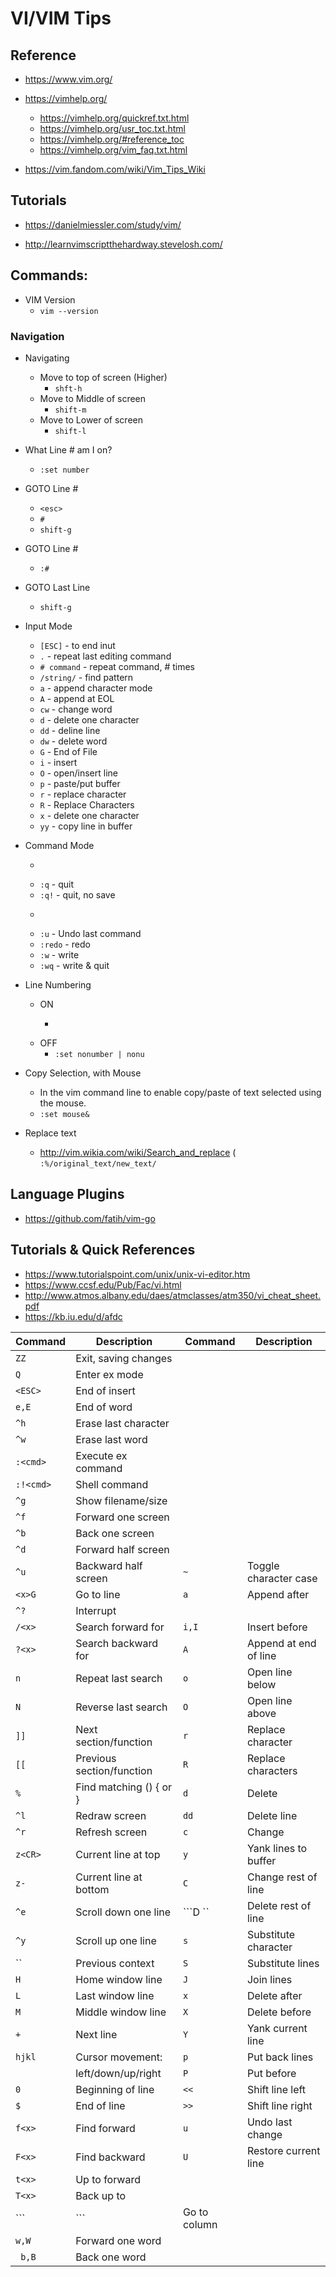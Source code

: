 # VI/VIM Tips


## Reference
- https://www.vim.org/

- https://vimhelp.org/
  + https://vimhelp.org/quickref.txt.html
  + https://vimhelp.org/usr_toc.txt.html
  + https://vimhelp.org/#reference_toc
  + https://vimhelp.org/vim_faq.txt.html

- https://vim.fandom.com/wiki/Vim_Tips_Wiki


## Tutorials
- https://danielmiessler.com/study/vim/

- http://learnvimscriptthehardway.stevelosh.com/


## Commands:

- VIM Version
  + ```vim --version```

### Navigation

- Navigating
  + Move to top of screen (Higher)
    * ```shft-h```
  + Move to Middle of screen
    * ```shift-m```
  + Move to Lower of screen 
    * ```shift-l```

- What Line # am I on?
  + ```:set number```

- GOTO Line #
  + ```<esc>```
  + ```#```
  + ```shift-g```

- GOTO Line #
  + ```:#```

- GOTO Last Line
  + ```shift-g```


- Input Mode
  + ```[ESC]```       - to end inut
  + ```.```           - repeat last editing command
  + ```# command```   - repeat command, # times
  + ```/string/```    - find pattern
  + ```a```           - append character mode
  + ```A```           - append at EOL
  + ```cw```          - change word
  + ```d```           - delete one character
  + ```dd```          - deline line
  + ```dw```          - delete word
  + ```G```           - End of File
  + ```i```           - insert
  + ```O```           - open/insert line
  + ```p```           - paste/put buffer
  + ```r```           - replace character
  + ```R```           - Replace Characters
  + ```x```           - delete one character
  + ```yy```          - copy line in buffer
- Command Mode
  + ```:n             - goto line n
  + ```:q```          - quit
  + ```:q!```         - quit, no save
  + ```:r file        - import file
  + ```:u```          - Undo last command
  + ```:redo```       - redo 
  + ```:w```          - write
  + ```:wq```         - write & quit



- Line Numbering
  + ON
    * ```:set number | nu'''
  + OFF
    * ```:set nonumber | nonu```


- Copy Selection, with Mouse
  + In the vim command line to enable copy/paste of text selected using the mouse.
  + ```:set mouse&```


- Replace text
  + http://vim.wikia.com/wiki/Search_and_replace
    ( ```:%/original_text/new_text/```

## Language Plugins
- https://github.com/fatih/vim-go


## Tutorials & Quick References
- https://www.tutorialspoint.com/unix/unix-vi-editor.htm
- https://www.ccsf.edu/Pub/Fac/vi.html
- http://www.atmos.albany.edu/daes/atmclasses/atm350/vi_cheat_sheet.pdf
- https://kb.iu.edu/d/afdc



|Command|Description|Command|Description|
|----------------|------------------------------|-------------|-----------------------|
| ```ZZ```       | Exit, saving changes         |             |                       |
| ```Q```        | Enter ex mode                |             |                       |
| ```<ESC>```    | End of insert                |             |                       |
| ```e,E```      | End of word|                 |             |                       |
| ```^h```       | Erase last character|        |             |                       |
| ```^w```       | Erase last word              |             |                       |
| ```:<cmd>```   | Execute ex command           |             |                       |
| ```:!<cmd>```  | Shell command                |             |                       |
| ```^g```       | Show filename/size           |             |                       |
| ```^f```       | Forward one screen           |             |                       |
| ```^b```       | Back one screen              |             |                       |
| ```^d```       | Forward half screen          |             |                       |
| ```^u```       | Backward half screen         |  ```~```    | Toggle character case |
| ```<x>G```     | Go to line <x>               |  ```a```    | Append after          |
|  ```^?```      | Interrupt                    |             |                       |
| ```/<x>```     | Search forward for <x>       |  ```i,I```  | Insert before         |
| ```?<x>```     | Search backward for <x>      |  ```A```    | Append at end of line |
| ```n```        | Repeat last search           |  ```o```    | Open line below       |
| ```N```        | Reverse last search          |  ```O```    | Open line above       |
| ```]]```       | Next section/function        |  ```r```    | Replace character     |
| ```[[```       | Previous section/function    |  ```R```    | Replace characters    |
| ```%```        | Find matching () { or }      |  ```d```    | Delete                |
| ```^l```       | Redraw screen                |  ```dd```   | Delete line           |
| ```^r```       | Refresh screen               |  ```c```    | Change                |
| ```z<CR>```    | Current line at top          |  ```y```    | Yank lines to buffer  |
| ```z-```       | Current line at bottom       |  ```C```    | Change rest of line   |
| ```^e```       | Scroll down one line         |  ```D ``    | Delete rest of line   |
| ```^y```       | Scroll up one line           |  ```s```    | Substitute character  |
| ``             | Previous context             |  ```S```    | Substitute lines      |
| ```H```        | Home window line             |  ```J```    | Join lines            |
| ```L```        | Last window line             |  ```x```    | Delete after          |
| ```M```        | Middle window line           |  ```X```    | Delete before         |
| ```+```        | Next line                    |  ```Y```    | Yank current line     |
| ```hjkl```     | Cursor movement:             |  ```p```    | Put back lines        |
| ``` ```        | left/down/up/right           |  ```P```    | Put before            |
| ```0```        | Beginning of line            |  ```<<```   | Shift line left       |
| ```$```        | End of line                  |  ```>>```   | Shift line right      |
| ```f<x>```     | Find <x> forward             |  ```u```    | Undo last change      |
| ```F<x>```     | Find <x> backward            |  ```U```    | Restore current line  |
| ```t<x>```     | Up to <x> forward            |             |                       |
| ```T<x>```     | Back up to <x>               |             |                       |
| ```<x>|```     | Go to column <x>             |             |                       |
| ```w,W```      | Forward one word             |             |                       |
| ``` b,B```     | Back one word                |             |                       |


